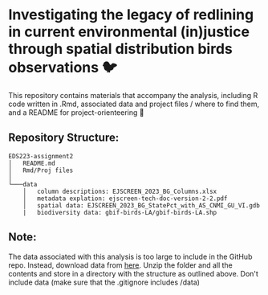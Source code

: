 # Investigating the legacy of redlining in current environmental (in)justice through spatial distribution birds observations 🐦

This repository contains materials that accompany the analysis, including R code written in .Rmd, associated data and project files / where to find them, and a README for project-orienteering 🧭

## Repository Structure: 
```
EDS223-assignment2
│   README.md
│   Rmd/Proj files    
│
└───data
    │   column descriptions: EJSCREEN_2023_BG_Columns.xlsx
    │   metadata explation: ejscreen-tech-doc-version-2-2.pdf
    │   spatial data: EJSCREEN_2023_BG_StatePct_with_AS_CNMI_GU_VI.gdb
    |   biodiversity data: gbif-birds-LA/gbif-birds-LA.shp
```
## **Note:** 
The data associated with this analysis is too large to include in the GitHub repo. Instead, download data from [here](https://drive.google.com/file/d/1lcazRbNSmP8Vj9sH1AIJcO4D1d_ulJij/view?usp=share_link). Unzip the folder and all the contents and store in a directory with the structure as outlined above. Don't include data (make sure that the .gitignore includes /data) 
